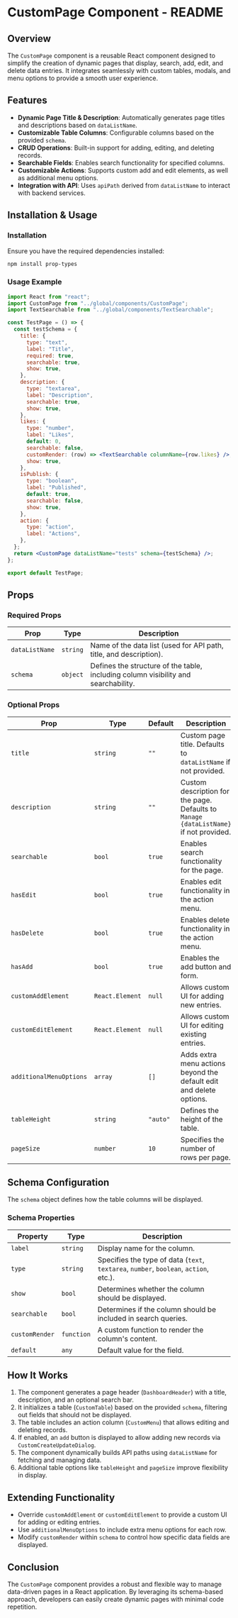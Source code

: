 # CustomPage Component - README

## Overview

The `CustomPage` component is a reusable React component designed to simplify the creation of dynamic pages that display, search, add, edit, and delete data entries. It integrates seamlessly with custom tables, modals, and menu options to provide a smooth user experience.

## Features

- **Dynamic Page Title & Description**: Automatically generates page titles and descriptions based on `dataListName`.
- **Customizable Table Columns**: Configurable columns based on the provided `schema`.
- **CRUD Operations**: Built-in support for adding, editing, and deleting records.
- **Searchable Fields**: Enables search functionality for specified columns.
- **Customizable Actions**: Supports custom add and edit elements, as well as additional menu options.
- **Integration with API**: Uses `apiPath` derived from `dataListName` to interact with backend services.

## Installation & Usage

### Installation

Ensure you have the required dependencies installed:

```bash
npm install prop-types
```

### Usage Example

```jsx
import React from "react";
import CustomPage from "../global/components/CustomPage";
import TextSearchable from "../global/components/TextSearchable";

const TestPage = () => {
  const testSchema = {
    title: {
      type: "text",
      label: "Title",
      required: true,
      searchable: true,
      show: true,
    },
    description: {
      type: "textarea",
      label: "Description",
      searchable: true,
      show: true,
    },
    likes: {
      type: "number",
      label: "Likes",
      default: 0,
      searchable: false,
      customRender: (row) => <TextSearchable columnName={row.likes} />,
      show: true,
    },
    isPublish: {
      type: "boolean",
      label: "Published",
      default: true,
      searchable: false,
      show: true,
    },
    action: {
      type: "action",
      label: "Actions",
    },
  };
  return <CustomPage dataListName="tests" schema={testSchema} />;
};

export default TestPage;
```

## Props

### Required Props

| Prop           | Type     | Description                                                                        |
| -------------- | -------- | ---------------------------------------------------------------------------------- |
| `dataListName` | `string` | Name of the data list (used for API path, title, and description).                 |
| `schema`       | `object` | Defines the structure of the table, including column visibility and searchability. |

### Optional Props

| Prop                    | Type            | Default  | Description                                                                           |
| ----------------------- | --------------- | -------- | ------------------------------------------------------------------------------------- |
| `title`                 | `string`        | `""`     | Custom page title. Defaults to `dataListName` if not provided.                        |
| `description`           | `string`        | `""`     | Custom description for the page. Defaults to `Manage {dataListName}` if not provided. |
| `searchable`            | `bool`          | `true`   | Enables search functionality for the page.                                            |
| `hasEdit`               | `bool`          | `true`   | Enables edit functionality in the action menu.                                        |
| `hasDelete`             | `bool`          | `true`   | Enables delete functionality in the action menu.                                      |
| `hasAdd`                | `bool`          | `true`   | Enables the add button and form.                                                      |
| `customAddElement`      | `React.Element` | `null`   | Allows custom UI for adding new entries.                                              |
| `customEditElement`     | `React.Element` | `null`   | Allows custom UI for editing existing entries.                                        |
| `additionalMenuOptions` | `array`         | `[]`     | Adds extra menu actions beyond the default edit and delete options.                   |
| `tableHeight`           | `string`        | `"auto"` | Defines the height of the table.                                                      |
| `pageSize`              | `number`        | `10`     | Specifies the number of rows per page.                                                |

## Schema Configuration

The `schema` object defines how the table columns will be displayed.

### Schema Properties

| Property       | Type       | Description                                                                           |
| -------------- | ---------- | ------------------------------------------------------------------------------------- |
| `label`        | `string`   | Display name for the column.                                                          |
| `type`         | `string`   | Specifies the type of data (`text`, `textarea`, `number`, `boolean`, `action`, etc.). |
| `show`         | `bool`     | Determines whether the column should be displayed.                                    |
| `searchable`   | `bool`     | Determines if the column should be included in search queries.                        |
| `customRender` | `function` | A custom function to render the column's content.                                     |
| `default`      | `any`      | Default value for the field.                                                          |

## How It Works

1. The component generates a page header (`DashboardHeader`) with a title, description, and an optional search bar.
2. It initializes a table (`CustomTable`) based on the provided `schema`, filtering out fields that should not be displayed.
3. The table includes an action column (`CustomMenu`) that allows editing and deleting records.
4. If enabled, an `add` button is displayed to allow adding new records via `CustomCreateUpdateDialog`.
5. The component dynamically builds API paths using `dataListName` for fetching and managing data.
6. Additional table options like `tableHeight` and `pageSize` improve flexibility in display.

## Extending Functionality

- Override `customAddElement` or `customEditElement` to provide a custom UI for adding or editing entries.
- Use `additionalMenuOptions` to include extra menu options for each row.
- Modify `customRender` within `schema` to control how specific data fields are displayed.

## Conclusion

The `CustomPage` component provides a robust and flexible way to manage data-driven pages in a React application. By leveraging its schema-based approach, developers can easily create dynamic pages with minimal code repetition.
